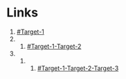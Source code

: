 # Links

1. [#Target-1](/Target#Target-1)
1. 1. [#Target-1-Target-2](/Target#Target-1-Target-2)
1. 1. 1. [#Target-1-Target-2-Target-3](/Target#Target-1-Target-2-Target-3)